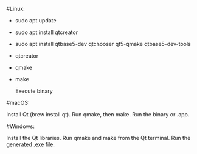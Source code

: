 #Linux:

- sudo apt update
- sudo apt install qtcreator
- sudo apt install qtbase5-dev qtchooser qt5-qmake qtbase5-dev-tools
- qtcreator
- qmake
- make
  
  Execute binary

#macOS:

Install Qt (brew install qt).
Run qmake, then make.
Run the binary or .app.

#Windows:

Install the Qt libraries.
Run qmake and make from the Qt terminal.
Run the generated .exe file.
